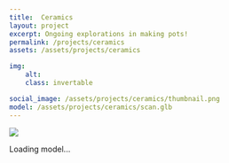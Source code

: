 ```yaml
---
title:  Ceramics
layout: project
excerpt: Ongoing explorations in making pots!
permalink: /projects/ceramics
assets: /assets/projects/ceramics

img:
    alt: 
    class: invertable

social_image: /assets/projects/ceramics/thumbnail.png
model: /assets/projects/ceramics/scan.glb
---
```

<!-- <outline-model-viewer model = "{{page.model}}">
    <img class="outline-model-poster no-wc" src = "{{page.img.src}}">
    <p class="has-wc">Loading model...</p>
</outline-model-viewer> -->

<outline-model-viewer model = "/assets/projects/ceramics/scan_2.glb" materials=keep mode=1 camera='{"position":[-5.155,2.5,-9.456],"rotation":[-2.883,-0.4851,-3.019],"zoom":268,"target":[0,0,0]}' ambient-light="6" directional-light="0.8">
    <img class="outline-model-poster no-wc" src = "{{page.img.src}}">
    <p class="has-wc">Loading model...</p>
</outline-model-viewer>